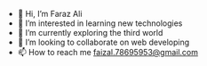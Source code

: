 - 👋 Hi, I’m Faraz Ali
- 👀 I’m interested in learning new technologies
- 🌱 I’m currently exploring the third world  
- 💞️ I’m looking to collaborate on web developing
- 📫 How to reach me faizal.78695953@gmail.com

<!---
Faraz7869/Faraz7869 is a ✨ special ✨ repository because its `README.md` (this file) appears on your GitHub profile.
You can click the Preview link to take a look at your changes.
--->
